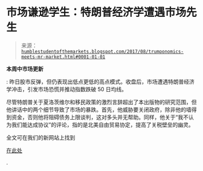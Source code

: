 <!--yml

分类：未分类

日期：2024-05-18 02:49:58

-->

# 市场谦逊学生：特朗普经济学遭遇市场先生

> 来源：[`humblestudentofthemarkets.blogspot.com/2017/08/trumponomics-meets-mr-market.html#0001-01-01`](https://humblestudentofthemarkets.blogspot.com/2017/08/trumponomics-meets-mr-market.html#0001-01-01)

**本周中市场更新**

: 昨日股市反弹，但仍表现出低点更低的高点模式。收盘后，市场遭遇特朗普经济学冲击，引发市场恐慌并推动指数跌破 50 日均线。

尽管特朗普关于夏洛茨维尔和移民政策的激烈言辞超出了本出版物的研究范围，但他讲话中的两个细节导致了市场的暴跌。首先，他威胁要关闭政府，除非他的墙得到资金，否则他将阻碍债务上限谈判，这对多头并无帮助。同样，他关于“我不认为我们能达成协议”的评论，指的是北美自由贸易协定，提高了关税壁垒的幽灵。

全文可在我们的新网站上找到

[在此处](https://humblestudentofthemarkets.com/2017/08/23/trumponomics-meets-mr-market/)

.
